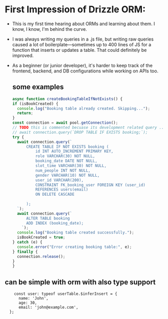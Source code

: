 
# First Impression of Drizzle ORM:

- This is my first time hearing about ORMs and learning about them. I know, I know, I'm behind the curve.
- I was always writing my queries in a .js file, but writing raw queries caused a lot of boilerplate—sometimes 
  up to 400 lines of JS for a function that inserts or updates a table. That could definitely be improved.
- As a beginner (or junior developer), it's harder to keep track of the frontend, backend, and DB configurations while working on APIs too.

  ## some examples
  ~~~javascript
  async function createBookingTableIfNotExists() {
  if (isBookCreated) {
    console.log("Booking table already created. Skipping...");
    return;
  }
  const connection = await pool.getConnection();
  // TODO this is commented becuase its development related query ..
  // await connection.query(`DROP TABLE IF EXISTS booking;`);
  try {
    await connection.query(`
        CREATE TABLE IF NOT EXISTS booking (
            id INT AUTO_INCREMENT PRIMARY KEY,
            role VARCHAR(30) NOT NULL,
            booking_date DATE NOT NULL,
            slot_time VARCHAR(30) NOT NULL,
            num_people INT NOT NULL,
            gender VARCHAR(10) NOT NULL,
            user_id VARCHAR(200),
            CONSTRAINT FK_booking_user FOREIGN KEY (user_id) 
            REFERENCES users(email)
            ON DELETE CASCADE
            
        );
    `);
    await connection.query(`
        ALTER TABLE booking
        ADD INDEX (booking_date);
      `);
    console.log("Booking table created successfully.");
    isBookCreated = true;
  } catch (e) {
    console.error("Error creating booking table:", e);
  } finally {
    connection.release();
  }
  }
  ~~~

## can be simple with orm with also type support

  ~~~javascipt
      const user: typeof userTable.$inferInsert = {
        name: 'John',
        age: 30,
        email: 'john@example.com',
    };
  ~~~
